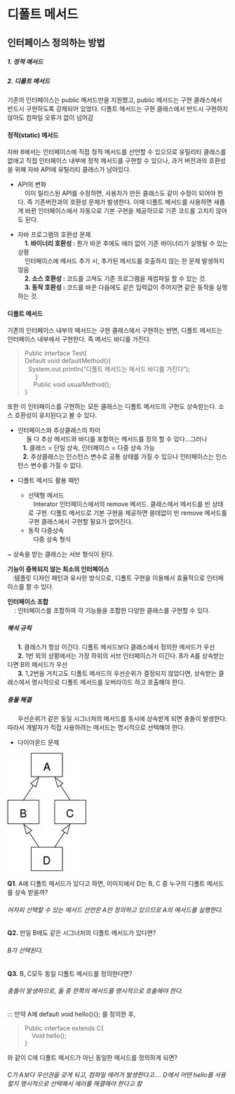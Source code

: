 # 디폴트 메서드 
 ## 인터페이스 정의하는 방법
##### 1.	정적 메서드
##### 2.	디폴트 메서드 
기존의 인터페이스는 public 메서드만을 지원했고, public 메서드는 구현 클래스에서 반드시 구현하도록 강제되어 있었다. 디폴트 메서드는 구현 클래스에서 반드시 구현하지 않아도 컴파일 오류가 없이 넘어감 

#### 정적(static) 메서드
자바 8에서는 인터페이스에 직접 정적 메서드를 선언할 수 있으므로 유틸리티 클래스를 없애고 직접 인터페이스 내부에 정적 메서드를 구현할 수 있으나, 과거 버전과의 호환성을 위해 자바 API에 유틸리티 클래스가 남아있다.

* API의 변화  
&nbsp; &nbsp; 이미 릴리스된 API를 수정하면, 사용자가 만든 클래스도 같이 수정이 되어야 한다. 즉 기존버전과의 호환성 문제가 발생한다. 이때 디폴트 메서드를 사용하면 새롭게 바뀐 인터페이스에서 자동으로 기본 구현을 제공하므로 기존 코드를 고치지 않아도 된다.  

* 자바 프로그램의 호환성 문제   
&nbsp; &nbsp; **1.	바이너리 호환성 :** 뭔가 바꾼 후에도 에러 없이 기존 바이너리가 실행될 수 있는 상황  
&nbsp;&nbsp;&nbsp;	인터페이스에 메서드 추가 시, 추가된 메서드를 호출하지 않는 한 문제 발생하지 않음  
&nbsp; &nbsp; **2.	소스 호환성 :**  코드를 고쳐도 기존 프로그램을 재컴파일 할 수 있는 것.   
&nbsp; &nbsp; **3.	동작 호환성 :** 코드를 바꾼 다음에도 같은 입력값이 주어지면 같은 동작을 실행하는 것.  

#### 디폴트 메서드 
기존의 인터페이스 내부의 메서드는 구현 클래스에서 구현하는 반면, 디폴트 메서드는 인터페이스 내부에서 구현한다. 즉 메서드 바디를 가진다.
 
> Public interface Test{  
Default void defaultMethod(){  
&nbsp;	System.out.println(“디폴트 메서드는 메서드 바디를 가진다”);    
&nbsp;&nbsp; &nbsp;&nbsp; }  
&nbsp;&nbsp;&nbsp;&nbsp; Public void usualMethod();  
}

또한 이 인터페이스를 구현하는 모든 클래스는 디폴트 메서드의 구현도 상속받는다. 소스 호환성이 유지된다고 볼 수 있다.

* 인터페이스와 추상클래스의 차이  
&nbsp;&nbsp;&nbsp;&nbsp; 둘 다 추상 메서드와 바디를 포함하는 메서드를 정의 할 수 있다…그러나  
&nbsp;&nbsp;&nbsp;**1.**	클래스 = 단일 상속, 인터페이스 = 다중 상속 가능   
&nbsp;&nbsp;&nbsp;**2.**	추상클래스는 인스턴스 변수로 공통 상태를 가질 수 있으나 인터페이스는 인스턴스 변수를 가질 수 없다.  

* 디폴트 메서드 활용 패턴   
	* 선택형 메서드  
		&nbsp;&nbsp;&nbsp;Interator 인터페이스에서의 remove 메서드. 클래스에서 메서드를 빈 상태로 구현. 디폴트 메서드로 기본 구현을 제공하면 쓸데없이 빈 remove 메서드를 구현 클래스에서 구현할 필요가 없어진다.  
	* 동작 다중상속   
		&nbsp;&nbsp;&nbsp;다중 상속 형식
		
~ 상속을 받는 클래스는 서브 형식이 된다.   
 
 **기능이 중복되지 않는 최소의 인터페이스**   
&nbsp;&nbsp;&nbsp;:템플릿 디자인 패턴과 유사한 방식으로, 디폴트 구현을 이용해서 효율적으로 인터페이스를 짤 수 있다.

      
 **인터페이스 조합**   
&nbsp;&nbsp;&nbsp; : 인터페이스를 조합하여 각 기능들을 조합한 다양한 클래스를 구현할 수 있다.    

##### 해석 규칙   
&nbsp; &nbsp; &nbsp; **1.**	클래스가 항상 이긴다. 디폴트 메서드보다 클래스에서 정의한 메서드가 우선  
&nbsp; &nbsp; &nbsp; **2.**	1번 외의 상황에서는 가장 하위의 서브 인터페이스가 이긴다. B가 A를 상속받는다면 B의 메서드가 우선  
&nbsp; &nbsp; &nbsp; **3.**	1,2번을 거치고도 디폴트 메서드의 우선순위가 결정되지 않았다면, 상속받는 클래스에서 명시적으로 디폴트 메서드를 오버라이드 하고 호출해야 한다.  

##### 충돌 해결  
&nbsp; &nbsp; &nbsp;  우선순위가 같은 동일 시그너처의 메서드를 동시에 상속받게 되면 충돌이 발생한다. 따라서 개발자가 직접 사용하려는 메서드는 명시적으로 선택해야 한다. 

   * 다이아몬드 문제



![180807diamond](img/180807diamond.jpg)


**Q1.** A에 디폴트 메서드가 있다고 하면, 이미지에서 D는  B, C 중 누구의 디폴트 메서드를 상속 받을까?  
###### 어차피 선택할 수 있는 메서드 선언은 A만 정의하고 있으므로 A의 메서드를 실행한다.   

**Q2.** 만일 B에도 같은 시그너처의 디폴트 메서드가 있다면?   
###### B가 선택된다.  

**Q3.** B, C모두 동일 디폴트 메서드를 정의한다면?
 ###### 충돌이 발생하므로, 둘 중 한쪽의 메서드를 명시적으로 호출해야 한다.  


 ::: 만약 A에 default void hello(){}; 를 정의한 후,   
>Public interface extends C{  
	&nbsp;&nbsp;&nbsp; Void hello();   
}

와 같이 C에 디폴트 메서드가 아닌 동일한 메서드를 정의하게 되면?  
###### C가 A보다 우선권을 갖게 되고, 컴파일 에러가 발생한다고…. D에서 어떤 hello를 사용할지 명시적으로 선택해서 에러를 해결해야 한다고 함  

